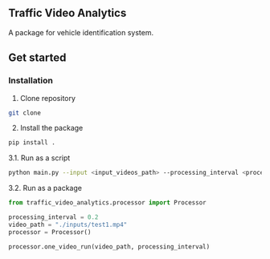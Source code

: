 ## Traffic Video Analytics

A package for vehicle identification system.

## Get started

### Installation

1. Clone repository
```bash
git clone 
```

2. Install the package

```bash
pip install .
```

3.1. Run as a script

```bash
python main.py --input <input_videos_path> --processing_interval <processing_interval>
```

3.2. Run as a package

```python
from traffic_video_analytics.processor import Processor

processing_interval = 0.2
video_path = "./inputs/test1.mp4"
processor = Processor()

processor.one_video_run(video_path, processing_interval)
```